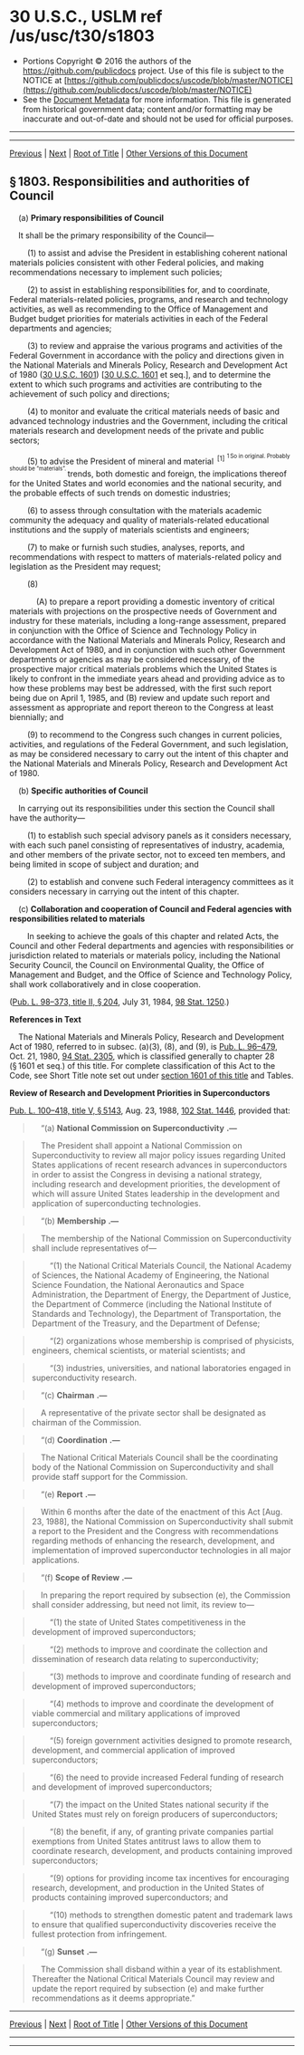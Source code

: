 ---
---

# 30 U.S.C., USLM ref /us/usc/t30/s1803

* Portions Copyright © 2016 the authors of the https://github.com/publicdocs project.
  Use of this file is subject to the NOTICE at [https://github.com/publicdocs/uscode/blob/master/NOTICE](https://github.com/publicdocs/uscode/blob/master/NOTICE)
* See the [Document Metadata](././../../../..//README.md) for more information.
  This file is generated from historical government data; content and/or formatting may be inaccurate and out-of-date and should not be used for official purposes.

----------
----------

[Previous](./../../../..//us/usc/t30/ch30/m__us_usc_t30_s1802.md) | [Next](./../../../..//us/usc/t30/ch30/m__us_usc_t30_s1804.md) | [Root of Title](./../../../../) | [Other Versions of this Document](https://publicdocs.github.io/go/links?ns=uslm&ref=%2Fus%2Fusc%2Ft30%2Fs1803)

## § 1803. Responsibilities and authorities of Council

    (a) __Primary responsibilities of Council__ 

    It shall be the primary responsibility of the Council—

        (1) to assist and advise the President in establishing coherent national materials policies consistent with other Federal policies, and making recommendations necessary to implement such policies;

        (2) to assist in establishing responsibilities for, and to coordinate, Federal materials-related policies, programs, and research and technology activities, as well as recommending to the Office of Management and Budget budget priorities for materials activities in each of the Federal departments and agencies;

        (3) to review and appraise the various programs and activities of the Federal Government in accordance with the policy and directions given in the National Materials and Minerals Policy, Research and Development Act of 1980 ([30 U.S.C. 1601][/us/usc/t30/s1601]) \[[30 U.S.C. 1601][/us/usc/t30/s1601] et seq.\], and to determine the extent to which such programs and activities are contributing to the achievement of such policy and directions;

        (4) to monitor and evaluate the critical materials needs of basic and advanced technology industries and the Government, including the critical materials research and development needs of the private and public sectors;

        (5) to advise the President of mineral and material  <sup>\[1\]</sup>  <sup><sup> 1 So in original. Probably should be “materials”. </sup></sup>  trends, both domestic and foreign, the implications thereof for the United States and world economies and the national security, and the probable effects of such trends on domestic industries;

        (6) to assess through consultation with the materials academic community the adequacy and quality of materials-related educational institutions and the supply of materials scientists and engineers;

        (7) to make or furnish such studies, analyses, reports, and recommendations with respect to matters of materials-related policy and legislation as the President may request;

        (8)

            (A) to prepare a report providing a domestic inventory of critical materials with projections on the prospective needs of Government and industry for these materials, including a long-range assessment, prepared in conjunction with the Office of Science and Technology Policy in accordance with the National Materials and Minerals Policy, Research and Development Act of 1980, and in conjunction with such other Government departments or agencies as may be considered necessary, of the prospective major critical materials problems which the United States is likely to confront in the immediate years ahead and providing advice as to how these problems may best be addressed, with the first such report being due on April 1, 1985, and (B) review and update such report and assessment as appropriate and report thereon to the Congress at least biennially; and

        (9) to recommend to the Congress such changes in current policies, activities, and regulations of the Federal Government, and such legislation, as may be considered necessary to carry out the intent of this chapter and the National Materials and Minerals Policy, Research and Development Act of 1980.

    (b) __Specific authorities of Council__ 

    In carrying out its responsibilities under this section the Council shall have the authority—

        (1) to establish such special advisory panels as it considers necessary, with each such panel consisting of representatives of industry, academia, and other members of the private sector, not to exceed ten members, and being limited in scope of subject and duration; and

        (2) to establish and convene such Federal interagency committees as it considers necessary in carrying out the intent of this chapter.

    (c) __Collaboration and cooperation of Council and Federal agencies with responsibilities related to materials__ 

        In seeking to achieve the goals of this chapter and related Acts, the Council and other Federal departments and agencies with responsibilities or jurisdiction related to materials or materials policy, including the National Security Council, the Council on Environmental Quality, the Office of Management and Budget, and the Office of Science and Technology Policy, shall work collaboratively and in close cooperation.

([Pub. L. 98–373, title II, § 204][/us/pl/98/373/s204], July 31, 1984, [98 Stat. 1250][/us/stat/98/1250].)

 __References in Text__ 

    The National Materials and Minerals Policy, Research and Development Act of 1980, referred to in subsec. (a)(3), (8), and (9), is [Pub. L. 96–479][/us/pl/96/479], Oct. 21, 1980, [94 Stat. 2305][/us/stat/94/2305], which is classified generally to chapter 28 (§ 1601 et seq.) of this title. For complete classification of this Act to the Code, see Short Title note set out under [section 1601 of this title][/us/usc/t30/s1601] and Tables.

 __Review of Research and Development Priorities in Superconductors__ 

[Pub. L. 100–418, title V, § 5143][/us/pl/100/418/s5143], Aug. 23, 1988, [102 Stat. 1446][/us/stat/102/1446], provided that:

>     “(a)  __National Commission on Superconductivity__  __.—__ 

>     The President shall appoint a National Commission on Superconductivity to review all major policy issues regarding United States applications of recent research advances in superconductors in order to assist the Congress in devising a national strategy, including research and development priorities, the development of which will assure United States leadership in the development and application of superconducting technologies.

>     “(b)  __Membership__  __.—__ 

>     The membership of the National Commission on Superconductivity shall include representatives of—

>         “(1) the National Critical Materials Council, the National Academy of Sciences, the National Academy of Engineering, the National Science Foundation, the National Aeronautics and Space Administration, the Department of Energy, the Department of Justice, the Department of Commerce (including the National Institute of Standards and Technology), the Department of Transportation, the Department of the Treasury, and the Department of Defense;

>         “(2) organizations whose membership is comprised of physicists, engineers, chemical scientists, or material scientists; and

>         “(3) industries, universities, and national laboratories engaged in superconductivity research.

>     “(c)  __Chairman__  __.—__ 

>     A representative of the private sector shall be designated as chairman of the Commission.

>     “(d)  __Coordination__  __.—__ 

>     The National Critical Materials Council shall be the coordinating body of the National Commission on Superconductivity and shall provide staff support for the Commission.

>     “(e)  __Report__  __.—__ 

>     Within 6 months after the date of the enactment of this Act \[Aug. 23, 1988\], the National Commission on Superconductivity shall submit a report to the President and the Congress with recommendations regarding methods of enhancing the research, development, and implementation of improved superconductor technologies in all major applications.

>     “(f)  __Scope of Review__  __.—__ 

>     In preparing the report required by subsection (e), the Commission shall consider addressing, but need not limit, its review to—

>         “(1) the state of United States competitiveness in the development of improved superconductors;

>         “(2) methods to improve and coordinate the collection and dissemination of research data relating to superconductivity;

>         “(3) methods to improve and coordinate funding of research and development of improved superconductors;

>         “(4) methods to improve and coordinate the development of viable commercial and military applications of improved superconductors;

>         “(5) foreign government activities designed to promote research, development, and commercial application of improved superconductors;

>         “(6) the need to provide increased Federal funding of research and development of improved superconductors;

>         “(7) the impact on the United States national security if the United States must rely on foreign producers of superconductors;

>         “(8) the benefit, if any, of granting private companies partial exemptions from United States antitrust laws to allow them to coordinate research, development, and products containing improved superconductors;

>         “(9) options for providing income tax incentives for encouraging research, development, and production in the United States of products containing improved superconductors; and

>         “(10) methods to strengthen domestic patent and trademark laws to ensure that qualified superconductivity discoveries receive the fullest protection from infringement.

>     “(g)  __Sunset__  __.—__ 

>     The Commission shall disband within a year of its establishment. Thereafter the National Critical Materials Council may review and update the report required by subsection (e) and make further recommendations as it deems appropriate.”

----------

[Previous](./../../../..//us/usc/t30/ch30/m__us_usc_t30_s1802.md) | [Next](./../../../..//us/usc/t30/ch30/m__us_usc_t30_s1804.md) | [Root of Title](./../../../../) | [Other Versions of this Document](https://publicdocs.github.io/go/links?ns=uslm&ref=%2Fus%2Fusc%2Ft30%2Fs1803)

----------
----------

[/us/usc/t30/s1601]: https://publicdocs.github.io/go/links?ns=uslm&ref=%2Fus%2Fusc%2Ft30%2Fs1601
[/us/usc/t30/s1601]: https://publicdocs.github.io/go/links?ns=uslm&ref=%2Fus%2Fusc%2Ft30%2Fs1601
[/us/pl/98/373/s204]: https://publicdocs.github.io/go/links?ns=uslm&ref=%2Fus%2Fpl%2F98%2F373%2Fs204
[/us/stat/98/1250]: https://publicdocs.github.io/go/links?ns=uslm&ref=%2Fus%2Fstat%2F98%2F1250
[/us/pl/96/479]: https://publicdocs.github.io/go/links?ns=uslm&ref=%2Fus%2Fpl%2F96%2F479
[/us/stat/94/2305]: https://publicdocs.github.io/go/links?ns=uslm&ref=%2Fus%2Fstat%2F94%2F2305
[/us/usc/t30/s1601]: https://publicdocs.github.io/go/links?ns=uslm&ref=%2Fus%2Fusc%2Ft30%2Fs1601
[/us/pl/100/418/s5143]: https://publicdocs.github.io/go/links?ns=uslm&ref=%2Fus%2Fpl%2F100%2F418%2Fs5143
[/us/stat/102/1446]: https://publicdocs.github.io/go/links?ns=uslm&ref=%2Fus%2Fstat%2F102%2F1446


